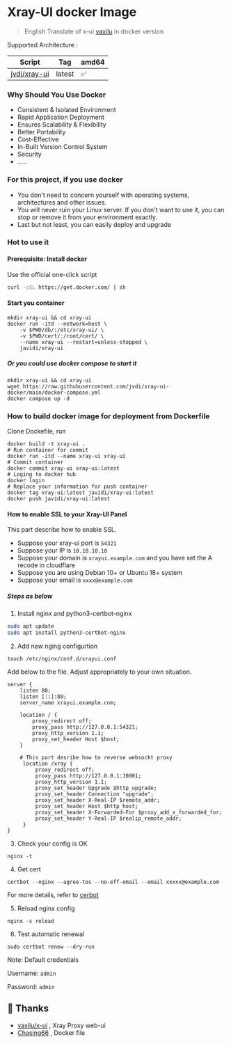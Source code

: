 # Xray-UI docker Image

> English Translate of x-ui [vaxilu](https://github.com/vaxilu) in docker version

Supported Architecture :

|                      Script                                      | Tag    | amd64 |
| ---------------------------------------------------------- | ------ | ----- |
| [jvdi/xray-ui](https://github.com/jvidi/xray-ui)              | latest | ✅    |

### Why Should You Use Docker

- Consistent & Isolated Environment
- Rapid Application Deployment
- Ensures Scalability & Flexibility
- Better Portability
- Cost-Effective
- In-Built Version Control System
- Security
- .....

### For this project, if you use docker

- You don't need to concern yourself with operating systems, architectures and other issues.
- You will never ruin your Linux server. If you don't want to use it, you can stop or remove it from your environment exactly.
- Last but not least, you can easily deploy and upgrade

### Hot to use it

#### Prerequisite: Install docker

Use the official one-click script

```bash
curl -sSL https://get.docker.com/ | sh
```

#### Start you container

```
mkdir xray-ui && cd xray-ui
docker run -itd --network=host \
    -v $PWD/db/:/etc/xray-ui/ \
    -v $PWD/cert/:/root/cert/ \
    --name xray-ui --restart=unless-stopped \
    javidi/xray-ui
```

##### Or you could use docker compose to start it

```
mkdir xray-ui && cd xray-ui
wget https://raw.githubusercontent.com/jvdi/xray-ui-docker/main/docker-compose.yml
docker compose up -d
```

### How to build docker image for deployment from Dockerfile
Clone Dockefile, run
```
docker build -t xray-ui .
# Run container for commit
docker run -itd --name xray-ui xray-ui
# Commit container
docker commit xray-ui xray-ui:latest
# Loging to docker hub
docker login
# Replace your information for push container
docker tag xray-ui:latest javidi/xray-ui:latest
docker push javidi/xray-ui:latest
```

#### How to enable SSL to your Xray-UI Panel

This part describe how to enable SSL.

- Suppose your xray-ui port is `54321`
- Suppose your IP is `10.10.10.10`
- Suppose your domain is `xrayui.example.com` and you have set the A recode in cloudflare
- Suppose you are using Debian 10+ or Ubuntu 18+ system
- Suppose your email is `xxxx@example.com`

##### Steps as below

1. Install nginx and python3-certbot-nginx

```bash
sudo apt update
sudo apt install python3-certbot-nginx
```

2. Add new nging configurtion

```
touch /etc/nginx/conf.d/xrayui.conf
```

Add below to the file. Adjust appropriately to your own situation.

```nginx
server {
    listen 80;
    listen [::]:80;
    server_name xrayui.example.com;

    location / {
        proxy_redirect off;
        proxy_pass http://127.0.0.1:54321;
        proxy_http_version 1.1;
        proxy_set_header Host $host;
    }

    # This part desribe how to reverse websockt proxy
     location /xray {
         proxy_redirect off;
         proxy_pass http://127.0.0.1:10001;
         proxy_http_version 1.1;
         proxy_set_header Upgrade $http_upgrade;
         proxy_set_header Connection "upgrade";
         proxy_set_header X-Real-IP $remote_addr;
         proxy_set_header Host $http_host;
         proxy_set_header X-Forwarded-For $proxy_add_x_forwarded_for;
         proxy_set_header Y-Real-IP $realip_remote_addr;
     }
}
```

3. Check your config is OK

```
nginx -t
```

4. Get cert

```
certbot --nginx --agree-tos --no-eff-email --email xxxxx@example.com
```

For more details, refer to [cerbot](https://certbot.eff.org/)

5. Reload nginx config

```
nginx -s reload
```

6. Test automatic renewal

```
sudo certbot renew --dry-run
```

Note: Default credentials

Username: `admin`

Password: `admin`

## 💞 Thanks
- [vaxilu/x-ui](https://github.com/vaxilu/x-ui) , Xray Proxy web-ui
- [Chasing66](https://github.com/Chasing66/x-ui) , Docker file
